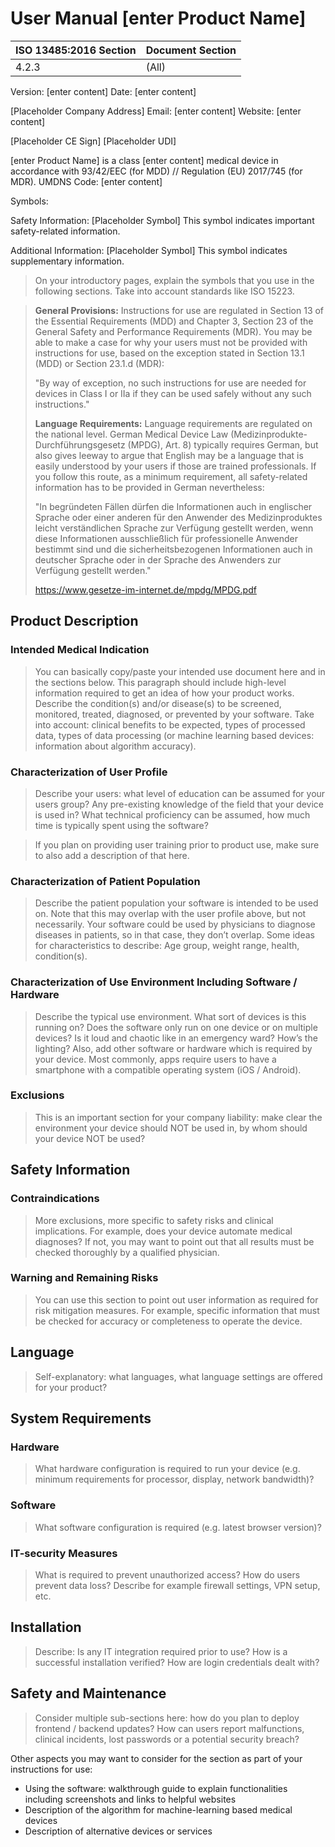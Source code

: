 <!--
Copyright (C) 2022 Radiotherapy AI Holdings Pty Ltd
Copyright (C) 2021-2022 OpenRegulatory (OpenReg GmbH)
This work is licensed under the Creative Commons Attribution 4.0 International
License. <http://creativecommons.org/licenses/by/4.0/>.

Original work by OpenRegulatory available at
<https://github.com/openregulatory/templates>
-->

# User Manual [enter Product Name]

| ISO 13485:2016 Section | Document Section |
| ---------------------- | ---------------- |
| 4.2.3                  | (All)            |

Version: [enter content]
Date: [enter content]

[Placeholder Company Address]
Email: [enter content]
Website: [enter content]

[Placeholder CE Sign]
[Placeholder UDI]

[enter Product Name] is a class [enter content] medical device in accordance with 93/42/EEC (for MDD) // Regulation (EU) 2017/745 (for MDR).
UMDNS Code: [enter content]

Symbols:

Safety Information:
[Placeholder Symbol]
This symbol indicates important safety-related information.

Additional Information:
[Placeholder Symbol]
This symbol indicates supplementary information.

> On your introductory pages, explain the symbols that you use in the following sections. Take into account standards like ISO 15223.

> **General Provisions:** Instructions for use are regulated in Section 13 of the Essential Requirements (MDD) and Chapter 3, Section 23 of the General Safety and Performance Requirements (MDR). You may be able to make a case for why your users must not be provided with instructions for use, based on the exception stated in Section 13.1 (MDD) or Section 23.1.d (MDR):
>
> "By way of exception, no such instructions for use are needed for devices in Class I or IIa if they can be used safely without any such instructions."
>
> **Language Requirements:** Language requirements are regulated on the national level. German Medical Device Law (Medizinprodukte-Durchführungsgesetz (MPDG), Art. 8) typically requires German, but also gives leeway to argue that English may be a language that is easily understood by your users if those are trained professionals. If you follow this route, as a minimum requirement, all safety-related information has to be provided in German nevertheless:
>
> "In begründeten Fällen dürfen die Informationen auch in englischer Sprache oder einer anderen für den Anwender des Medizinproduktes leicht verständlichen Sprache zur Verfügung gestellt werden, wenn diese Informationen ausschließlich für professionelle Anwender bestimmt sind und die sicherheitsbezogenen Informationen auch in deutscher Sprache oder in der Sprache des Anwenders zur Verfügung gestellt werden."
>
> https://www.gesetze-im-internet.de/mpdg/MPDG.pdf

## Product Description

### Intended Medical Indication

> You can basically copy/paste your intended use document here and in the sections below. This paragraph should include high-level information required to get an idea of how your product works.
> Describe the condition(s) and/or disease(s) to be screened, monitored, treated, diagnosed, or prevented by your software.
> Take into account: clinical benefits to be expected, types of processed data, types of data processing (or machine learning based devices: information about algorithm accuracy).

### Characterization of User Profile

> Describe your users: what level of education can be assumed for your users group? Any pre-existing knowledge of the field that your device is used in?
> What technical proficiency can be assumed, how much time is typically spent using the software?

> If you plan on providing user training prior to product use, make sure to also add a description of that here.

### Characterization of Patient Population

> Describe the patient population your software is intended to be used on. Note that this may overlap with the user profile above, but not necessarily.
> Your software could be used by physicians to diagnose diseases in patients, so in that case, they don’t overlap. Some ideas for characteristics to describe: Age group, weight range, health, condition(s).

### Characterization of Use Environment Including Software / Hardware

> Describe the typical use environment. What sort of devices is this running on? Does the software only run on one device or on multiple devices? Is it loud and chaotic like in an emergency ward? How’s the lighting?
> Also, add other software or hardware which is required by your device. Most commonly, apps require users to have a smartphone with a compatible operating system (iOS / Android).

### Exclusions

> This is an important section for your company liability: make clear the environment your device should NOT be used in, by whom should your device NOT be used?

## Safety Information

### Contraindications

> More exclusions, more specific to safety risks and clinical implications. For example, does your device automate medical diagnoses? If not, you may want to point out that all results must be checked thoroughly by a qualified physician.

### Warning and Remaining Risks

> You can use this section to point out user information as required for risk mitigation measures. For example, specific information that must be checked for accuracy or completeness to operate the device.

## Language

> Self-explanatory: what languages, what language settings are offered for your product?

## System Requirements

### Hardware

> What hardware configuration is required to run your device (e.g. minimum requirements for processor, display, network bandwidth)?

### Software

> What software configuration is required (e.g. latest browser version)?

### IT-security Measures

> What is required to prevent unauthorized access? How do users prevent data loss? Describe for example firewall settings, VPN setup, etc.

## Installation

> Describe: Is any IT integration required prior to use? How is a successful installation verified? How are login credentials dealt with?

## Safety and Maintenance

> Consider multiple sub-sections here: how do you plan to deploy frontend / backend updates? How can users report malfunctions, clinical incidents, lost passwords or a potential security breach?

Other aspects you may want to consider for the section as part of your instructions for use:

- Using the software: walkthrough guide to explain functionalities including screenshots and links to helpful websites
- Description of the algorithm for machine-learning based medical devices
- Description of alternative devices or services
